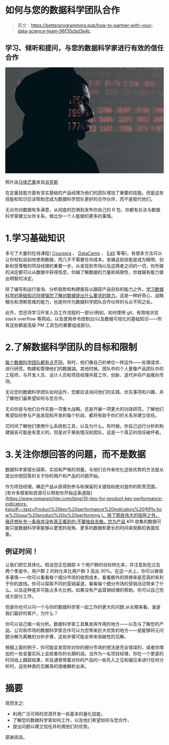 # 如何与您的数据科学团队合作

> 原文：<https://betterprogramming.pub/how-to-partner-with-your-data-science-team-96f35cbd3e4c>

## 学习、倾听和提问，与您的数据科学家进行有效的信任合作

![](img/61e5f6e464d3ecffa4088157e53c1d0c.png)

照片由[马体芒果](https://www.pexels.com/@mati?utm_content=attributionCopyText&utm_medium=referral&utm_source=pexels)发自[派克斯](https://www.pexels.com/photo/numbers-projected-on-face-5952651/?utm_content=attributionCopyText&utm_medium=referral&utm_source=pexels)

在定量技能方面有坚实基础的产品经理为他们的团队增加了重要的技能。但是这些技能和知识应该帮助您成为数据科学团队更好的合作伙伴，而不是取代他们。

无论你对数据有多满意，从彻底的恐惧到发布你自己的 R 包，你都有办法与数据科学家建立伙伴关系，做比你一个人能做的更多的事情。

# 1.学习基础知识

多亏了大量的在线课程( [Coursera](https://www.coursera.org/specializations/jhu-data-science) 、 [DataCamp](https://www.datacamp.com/?utm_source=adwords_ppc&utm_campaignid=1565610606&utm_adgroupid=64773273252&utm_device=c&utm_keyword=data%20camp&utm_matchtype=e&utm_network=g&utm_adpostion=&utm_creative=340731369811&utm_targetid=aud-364780883969:kwd-298095775602&utm_loc_interest_ms=&utm_loc_physical_ms=9004339&gclid=Cj0KCQjwsZKJBhC0ARIsAJ96n3W5xZLi3PHzNCit_plP2tvKu3VURvJgO61mnl1YTpaBp9Ls24hsK1AaAqcXEALw_wcB) 、 [EdX](https://www.edx.org/micromasters/mitx-statistics-and-data-science?utm_medium=partner-marketing&utm_source=sem&utm_campaign=mitx&utm_term=data%20science%20edx&utm_content=program-aw-us-fy22&gclid=Cj0KCQjwsZKJBhC0ARIsAJ96n3UJetH4wylZdww7NA9GibynFWgBVNgOljp9NJEFX0fVQlW4uVVN8uwaAo_rEALw_wcB) 等等)，有很多方法可以让你轻松自如地使用数据，而几乎不需要任何成本。发展这些技能是成为精明、创新和受尊敬的项目经理的重要一步。从发现到市场以及这两者之间的一切，你所做的决定都可以从数据中获得信息，你越了解数据的力量和局限性，你就越有能力做出明智的决定。

除了编写和运行查询、分析趋势和构建报告以跟踪产品目标的能力之外，[学习数据科学的基础知识将增强您了解对数据提出什么要求的能力](https://medium.com/@CohortPlus/data-science-fundamentals-for-product-managers-4c347c67b337)。这是一种好奇心、战略眼光和清晰思维的能力，也是你作为数据科学团队合作伙伴的与众不同之处。

此外，您还将学习开发人员工作流程的一部分(例如，如何使用 git、有效地浏览 stack overflow 等网站，以及使用命令控制台)以及数据可视化的基础知识——所有这些都是高级 PM 工具包的重要组成部分。

# 2.了解数据科学团队的目标和限制

[每个数据科学团队都有点不同](https://www.altexsoft.com/blog/datascience/how-to-structure-data-science-team-key-models-and-roles/)。有时，他们像自己的单位一样运作——处理请求、进行研究、构建和管理他们的数据湖。其他时候，团队中的个人更像产品团队中的工程师，与开发人员、设计人员和项目经理并肩工作，创新、迭代并将产品推向市场。

无论您的数据科学团队如何运作，您都应该询问他们的实践、优先事项和兴趣，并了解他们最希望如何与您合作。

无论你是与他们合作实施一项重大战略，还是开展一项更大的功效研究，了解他们希望如何参与产品发现和开发的每个阶段，都将有助于你们的关系并建立信任。

花时间了解他们使用什么系统和工具，以及为什么。有时候，你自己运行分析和构建报告可能是有意义的，但是对于某些情况和团队，这是一个真正的信任破坏者。

# 3.关注你想回答的问题，而不是数据

数据科学家擅长探索、实验和严格的测量。与他们合作来优化这些优势的方法是从提出你想回答的关于你的用户和产品的问题开始。

作为项目经理，确定产品从获得到参与和保留的关键指标绝对是你的职责范围。[有许多框架和资源可以帮助你开始这条道路](https://www.romanpichler.com/blog/10-tips-for-product-key-performance-indicators-kpis/#:~:text=Product%20key%20performance%20indicators%20(KPIs,how%20your%20product%20is%20performing.)。除了那些伟大的指导之外，我还想补充一条我并没有真正看到的:不要独自去做。您为产品 KPI 收集的数据可能只是数据科学家能够以更宽的视角、更多的数据和更长的时间来观察的表面现象。

## **例证时间！**

让我们把它具体化。假设您正在跟踪 4 个用户群的目标转化率，并注意到在过去两个季度中，用户群 2 的转化率比用户群 3 高出 30%。在这一点上，你可以做很多事情——你可以看看每个细分市场的收购成本，看看额外的转换率是否真的有利于你的底线。你可以探索不同的营销渠道，看看每个细分市场的营销活动带来了什么，以及这种差异可能占多大比例。如果没有产品营销经理的帮助，你可以自己完成大部分工作。

但是你也可以问一个与你的数据科学家一起工作的更大的问题:从长期来看，谁是我们最好的客户，为什么？

你可以自己做一些分析。数据科学家工具集发挥作用的地方——以及与了解您的产品、公司和市场的数据科学家合作可以为您带来巨大优势的地方——是能够将元问题分解为离散的分析步骤，这些步骤可能会带来突破性的见解。

根据上面的例子，你可能会发现你对你的细分市场的想法是完全错误的，或者你增加的一些变量实际上会损害你的长期利润。当作为一名项目经理，你在一个更紧的时间线上跟踪结果，并且通常带着对你的产品的一些先入之见和偏见来进行任何分析时，这些种类的见解真的很难解析出来。

# 摘要

简而言之:

*   利用广泛可用的资源开发一些基本的量化技能，
*   了解您的数据科学家如何工作，以及他们希望如何与您合作，
*   提出问题以建立信任并利用他们的优势。

感谢阅读。